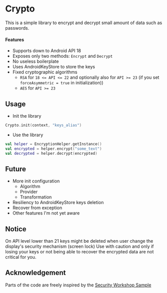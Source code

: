 # Crypto

This is a simple library to encrypt and decrypt small amount of data such as passwords. 

#### Features
 * Supports down to Android API 18
 * Exposes only two methods: `Encrypt` and `Decrypt`
 * No useless boilerplate
 * Uses AndroidKeyStore to store the keys
 * Fixed cryptographic algorithms
   + `RSA` for `18 <= API <= 22` and optionally also for `API >= 23` (if you set `forceAsymmetric = true` in initialization))
   + `AES` for `API >= 23`

## Usage
 * Init the library
```kotlin
Crypto.init(context, "keys_alias")
```
 * Use the library
```kotlin
val helper = EncryptionHelper.getInstance()
val encrypted = helper.encrypt("some_text")
val decrypted = helper.decrypt(encrypted)
```

## Future
 * More init configuration
   + Algorithm
   + Provider
   + Transformation
 * Resiliency to AndroidKeyStore keys deletion
 * Recover from exception
 * Other features I'm not yet aware

## Notice
On API level lower than 21 keys might be deleted when user change the display's security mechanism (screen lock)
Use with caution and only if losing your keys or not being able to recover the encrypted data are not critical for you.

## Acknowledgement
Parts of the code are freely inspired by the [Security Workshop Sample](https://github.com/temyco/security-workshop-sample.git)